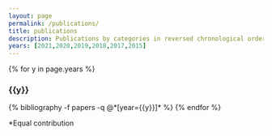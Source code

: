 ```yaml
---
layout: page
permalink: /publications/
title: publications
description: Publications by categories in reversed chronological order. Generated by jekyll-scholar.
years: [2021,2020,2019,2018,2017,2015]
---
```

{% for y in page.years %}
  <h3 class="year">{{y}}</h3>
  {% bibliography -f papers -q @*[year={{y}}]* %}
{% endfor %}

*Equal contribution
